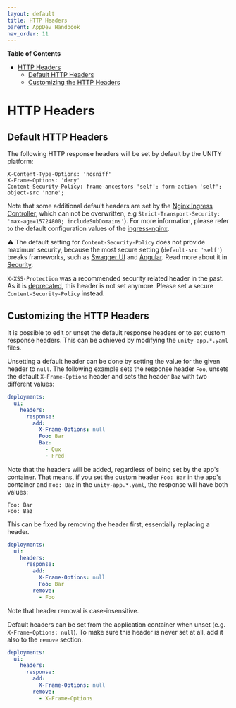 ```yaml
---
layout: default
title: HTTP Headers
parent: AppDev Handbook
nav_order: 11
---
```


**Table of Contents**

<!-- START doctoc generated TOC please keep comment here to allow auto update -->
<!-- DON'T EDIT THIS SECTION, INSTEAD RE-RUN doctoc TO UPDATE -->

- [HTTP Headers](#http-headers)
  - [Default HTTP Headers](#default-http-headers)
  - [Customizing the HTTP Headers](#customizing-the-http-headers)

<!-- END doctoc generated TOC please keep comment here to allow auto update -->

# HTTP Headers

## Default HTTP Headers

The following HTTP response headers will be set by default by the UNITY platform:

```
X-Content-Type-Options: 'nosniff'
X-Frame-Options: 'deny'
Content-Security-Policy: frame-ancestors 'self'; form-action 'self'; object-src 'none';
```

Note that some additional default headers are set by
the [Nginx Ingress Controller](https://kubernetes.github.io/ingress-nginx), which can not be overwritten, e.g
`Strict-Transport-Security: 'max-age=15724800; includeSubDomains'`). For more information, please
refer to the default configuration values of the
[ingress-nginx](https://kubernetes.github.io/ingress-nginx/user-guide/nginx-configuration/configmap/#configuration-options).

⚠️ The default setting for `Content-Security-Policy` does not provide maximum security, because the most secure
setting (`default-src 'self'`) breaks
frameworks, such as [Swagger UI](https://swagger.io/tools/swagger-ui/) and [Angular](https://angular.io).
Read more about it in [Security](security.html).

`X-XSS-Protection` was a recommended security related header in the past. As it
is [deprecated](https://developer.mozilla.org/en-US/docs/Web/HTTP/Headers/X-XSS-Protection), this header is not set
anymore. Please set a secure `Content-Security-Policy` instead.

## Customizing the HTTP Headers

It is possible to edit or unset the default response headers or to set custom response headers.
This can be achieved by modifying the `unity-app.*.yaml` files.

Unsetting a default header can be done by setting the value for the given header to `null`.
The following example sets the response header `Foo`, unsets the default `X-Frame-Options` header and sets the header
`Baz` with two different values:

```yaml
deployments:
  ui:
    headers:
      response:
        add:
          X-Frame-Options: null
          Foo: Bar
          Baz:
            - Qux
            - Fred
```

Note that the headers will be added, regardless of being set by the app's container.
That means, if you set the custom header `Foo: Bar` in the app's container and
`Foo: Baz` in the `unity-app.*.yaml`, the response will have both values:

```
Foo: Bar
Foo: Baz
```

This can be fixed by removing the header first, essentially replacing a header.

```yaml
deployments:
  ui:
    headers:
      response:
        add:
          X-Frame-Options: null
          Foo: Bar
        remove:
          - Foo
```

Note that header removal is case-insensitive.

Default headers can be set from the application container when unset (e.g. `X-Frame-Options: null`).
To make sure this header is never set at all, add it also to the `remove` section.

```yaml
deployments:
  ui:
    headers:
      response:
        add:
          X-Frame-Options: null
        remove:
          - X-Frame-Options
```
